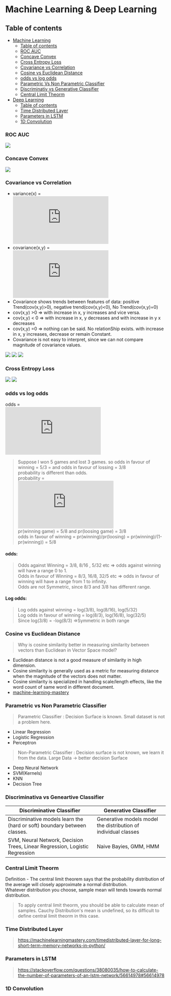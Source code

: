 # Machine Learning & Deep Learning

## Table of contents

* [Machine Learning](#machine-learning)
   * [Table of contents](#table-of-contents)
   * [ROC  AUC](#roc-auc)
   * [Concave Convex](#concave-convex)
   * [Cross Entropy Loss](#cross-entropy-loss)   
   * [Covariance vs Correlation](#covariance-and-correlation)
   * [Cosine vs Euclidean Distance](#cosine-vs-euclidean-distance)
   * [odds vs log odds](#odds-vs-log-odds)
   * [Parametric Vs Non Parametric Classifier](#parametric-vs-non-parametric-classifier)
   * [Discriminativ vs Generative Classifier](#discriminative-vs-generative-classifier)
   * [Central Limit Theorm](#central-limit-theorm)
* [Deep Learning](#deep-learning)
  * [Table of contents](#table-of-contents)
  * [Time Distributed Layer](#time-distributed-layer)
  * [Parameters in  LSTM](#parameters-in-lstm)
  * [1D Convolution](#conv-1-D)
  
  
###   ROC  AUC
<img src = "/ROC_AUC.jpeg"/>  


###   Concave Convex   
<img src = "/concave_convex.jpeg"/>
  
  
###  Covariance vs Correlation
- variance(x) =  
![varinace](https://latex.codecogs.com/gif.latex?%5Csum_%7Bi%3D0%7D%5E%7Bn%7D%5Cfrac%7B%28x-%5Cbar%7Bx%7D%29%5E2%7D%7Bn-1%7D)
- covariance(x,y) =  
![covariance](https://latex.codecogs.com/gif.latex?%5Csum_%7Bi%3D0%7D%5E%7Bn%7D%5Cfrac%7B%28x-%5Cbar%7Bx%7D%29%28y-%5Cbar%7By%7D%29%7D%7Bn-1%7D)
- Covariance shows trends between features of data: positive Trend(cov(x,y)>0), negative trend(cov(x,y)<0), No Trend(cov(x,y)=0)
- cov(x,y) >0 => with increase in x, y increases and vice versa. 
- cov(x,y) < 0 => with increase in x, y decreases and with increase in y x decreases
- cov(x,y) =0 => nothing can be said. No relationShip exists. with increase in x, y increases, decrease or remain Constant.
- Covariance is not easy to interpret, since we can not compare magnitude of covariance values.     
<p float="left">
  <img src="/covariance_correlation (1).jpg" /> 
  <img src="/covariance_correlation (2).jpg" />
  <img src="/covariance_correlation (3).jpg"/>
</p>

### Cross Entropy Loss 
<img src ="/cross_entropy_1.jpeg" />
<img src ="/cross_entropy2.jpeg" />

### odds vs log odds
odds =  
![odds](https://latex.codecogs.com/gif.latex?%5Cfrac%7B%5Ctextrm%7Bthe%20ratio%20of%20something%20happening%28i.e%20%7B%5Ccolor%7BGreen%7D%20Winning%20game%7D%29%7D%7D%20%7B%5Ctextrm%7B%7Bthe%20ratio%20of%20something%20not%20happening%28i.e%20%7B%5Ccolor%7BRed%7D%20Not%7D%20%7B%5Ccolor%7BGreen%7D%20Winning%20Game%7D%29%7D%7D%7D)  
> Suppose I won 5 games and lost 3 games. so odds in favour of winning = 5/3 = and odds in favour of lossing = 3/8  
> probability is different than odds.     
probability =   
![probability](https://latex.codecogs.com/gif.latex?%5Cfrac%7B%5Ctextrm%7Bthe%20ratio%20of%20something%20happening%28i.e%20%7B%5Ccolor%7BGreen%7D%20Winning%20game%7D%29%7D%7D%20%7B%5Ctextrm%7B%7Bthe%20ratio%20of%20something%20not%20happening%28i.e%20%7B%5Ccolor%7BRed%7D%20Loosing%7D%20&plus;%20%7B%5Ccolor%7BGreen%7D%20winning%20Game%7D%29%7D%7D%7D)      
> pr(winning game) = 5/8 and pr(loosing game) = 3/8    
> odds in favour of winning = pr(winning)/pr(loosing) = pr(winning)/(1-pr(winning)) = 5/8    
#### odds:  
>Odds against Winning = 3/8, 8/16 , 5/32 etc => odds against winning will have a range 0 to 1.   
>Odds in favour of Winning = 8/3, 16/8, 32/5 etc => odds in favour of winning will have a range from 1 to infinity.   
>Odds are not Symmetric, since 8/3 and 3/8 has different range. 
#### Log odds:
> Log odds against winning = log(3/8), log(8/16), log(5/32)   
> Log odds in favour of winning  = log(8/3), log(16/8), log(32/5)  
>Since log(3/8) = -log(8/3) =>Symmetric in both range  

### Cosine vs Euclidean Distance 
> Why is cosine similarity better in measuring similarity between vectors than Euclidean in Vector Space model? 
 - Euclidean distance is not a good measure of similarity in high dimension. 
 - Cosine similarity is generally used as a metric for measuring distance when the magnitude of the vectors does not matter. 
 - Cosine similarity is specialized in handling scale/length effects, like the word count of  same word in different document. 
 - [machine-learning-mastery](https://machinelearningmastery.com/parametric-and-nonparametric-machine-learning-algorithms/)
### Parametric vs Non Parametric Classifier
> Parametric Classifier : Decision Surface is known. Small dataset is not a problem here.
 - Linear Regression
 - Logistic Regression 
 - Perceptron  
> Non-Parametric Classifier : Decision surface is not known, we learn it from the data. Large Data -> better decision Surface  
- Deep Neural Network  
- SVM(Kernels)  
- KNN  
- Decision Tree

### Discriminativa vs Geneartive Classifier
| Discriminative Classifier  | Generative Classifier |
| ------------- | ------------- |
|  Discriminative models learn the (hard or soft) boundary between classes. | Generative models model the distribution of individual classes |
| SVM, Neural Network, Decision Trees, Linear Regression, Logistic Regression | Naive Bayies, GMM, HMM  |

### Central Limit Theorm
Definition - The central limit theorem says that the probability distribution of the average will closely approximate a normal distribution.  
Whatever distribution you choose, sample mean will tends towards normal distribution.
>To apply central limit theorm, you should be able to calculate mean of samples.
>Cauchy Distribution's mean is undefined, so its difficult to define central limit theorm in this case.

### Time Distributed Layer
> https://machinelearningmastery.com/timedistributed-layer-for-long-short-term-memory-networks-in-python/

### Parameters in  LSTM
> https://stackoverflow.com/questions/38080035/how-to-calculate-the-number-of-parameters-of-an-lstm-network/56614978#56614978
### 1D Convolution

